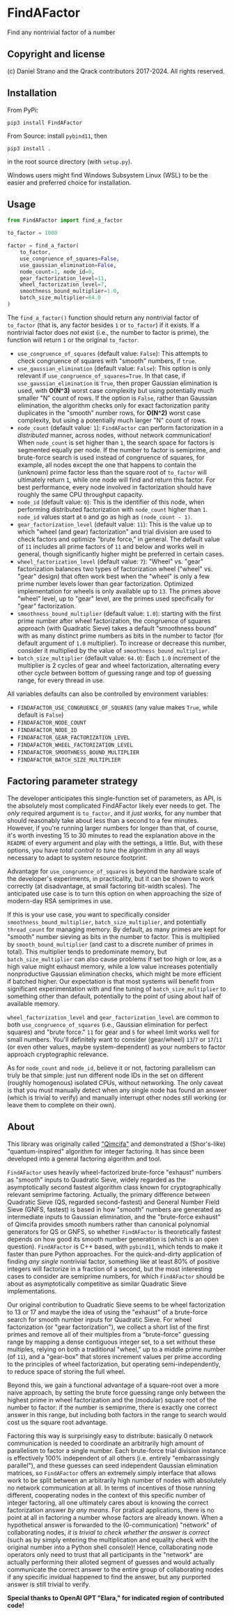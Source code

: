 # FindAFactor
Find any nontrivial factor of a number

## Copyright and license
(c) Daniel Strano and the Qrack contributors 2017-2024. All rights reserved.

## Installation
From PyPi:
```
pip3 install FindAFactor
```

From Source: install `pybind11`, then
```
pip3 install .
```
in the root source directory (with `setup.py`).

Windows users might find Windows Subsystem Linux (WSL) to be the easier and preferred choice for installation.

## Usage

```py
from FindAFactor import find_a_factor

to_factor = 1000

factor = find_a_factor(
    to_factor,
    use_congruence_of_squares=False,
    use_gaussian_elimination=False,
    node_count=1, node_id=0,
    gear_factorization_level=11,
    wheel_factorization_level=7,
    smoothness_bound_multiplier=1.0,
    batch_size_multiplier=64.0
)
```

The `find_a_factor()` function should return any nontrivial factor of `to_factor` (that is, any factor besides `1` or `to_factor`) if it exists. If a nontrivial factor does _not_ exist (i.e., the number to factor is prime), the function will return `1` or the original `to_factor`.

- `use_congruence_of_squares` (default value: `False`): This attempts to check congruence of squares with "smooth" numbers, if `true`.
- `use_gaussian_elimination` (default value: `False`): This option is only relevant if `use_congruence_of_squares=True`. In that case, if `use_gaussian_elimination` is `True`, then proper Gaussian elimination is used, with **O(N^3)** worst case complexity but using potentially much smaller "N" count of rows. If the option is `False`, rather than Gaussian elimination, the algorithm checks only for exact factorization parity duplicates in the "smooth" number rows, for **O(N^2)** worst case complexity, but using a potentially much larger "N" count of rows.
- `node_count` (default value: `1`): `FindAFactor` can perform factorization in a _distributed_ manner, across nodes, without network communication! When `node_count` is set higher than `1`, the search space for factors is segmented equally per node. If the number to factor is semiprime, and brute-force search is used instead of congruence of squares, for example, all nodes except the one that happens to contain the (unknown) prime factor less than the square root of `to_factor` will ultimately return `1`, while one node will find and return this factor. For best performance, every node involved in factorization should have roughly the same CPU throughput capacity.
- `node_id` (default value: `0`): This is the identifier of this node, when performing distributed factorization with `node_count` higher than `1`. `node_id` values start at `0` and go as high as `(node_count - 1)`.
- `gear_factorization_level` (default value: `11`): This is the value up to which "wheel (and gear) factorization" and trial division are used to check factors and optimize "brute force," in general. The default value of `11` includes all prime factors of `11` and below and works well in general, though significantly higher might be preferred in certain cases.
- `wheel_factorization_level` (default value: `7`): "Wheel" vs. "gear" factorization balances two types of factorization wheel ("wheel" vs. "gear" design) that often work best when the "wheel" is only a few prime number levels lower than gear factorization. Optimized implementation for wheels is only available up to `13`. The primes above "wheel" level, up to "gear" level, are the primes used specifically for "gear" factorization.
- `smoothness_bound_multiplier` (default value: `1.0`): starting with the first prime number after wheel factorization, the congruence of squares approach (with Quadratic Sieve) takes a default "smoothness bound" with as many distinct prime numbers as bits in the number to factor (for default argument of `1.0` multiplier). To increase or decrease this number, consider it multiplied by the value of `smoothness_bound_multiplier`.
- `batch_size_multiplier` (default value: `64.0`): Each `1.0` increment of the multiplier is 2 cycles of gear and wheel factorization, alternating every other cycle between bottom of guessing range and top of guessing range, for every thread in use.

All variables defaults can also be controlled by environment variables:
- `FINDAFACTOR_USE_CONGRUENCE_OF_SQUARES` (any value makes `True`, while default is `False`)
- `FINDAFACTOR_NODE_COUNT`
- `FINDAFACTOR_NODE_ID`
- `FINDAFACTOR_GEAR_FACTORIZATION_LEVEL`
- `FINDAFACTOR_WHEEL_FACTORIZATION_LEVEL`
- `FINDAFACTOR_SMOOTHNESS_BOUND_MULTIPLIER`
- `FINDAFACTOR_BATCH_SIZE_MULTIPLIER`

## Factoring parameter strategy

The developer anticipates this single-function set of parameters, as API, is the absolutely most complicated FindAFactor likely ever needs to get. The _only_ required argument is `to_factor`, and it _just works,_ for any number that should reasonably take about less than a second to a few minutes. However, if you're running larger numbers for longer than that, of course, it's worth investing 15 to 30 minutes to read the explanation above in the `README` of every argument and play with the settings, a little. But, with these options, you have _total control to tune_ the algorithm in any all ways necessary to adapt to system resource footprint.

Advantage for `use_congruence_of_squares` is beyond the hardware scale of the developer's experiments, in practicality, but it can be shown to work correctly (at disadvantage, at small factoring bit-width scales). The anticipated use case is to turn this option on when approaching the size of modern-day RSA semiprimes in use.

If this is your use case, you want to specifically consider `smoothness_bound_multiplier`, `batch_size_multiplier`, and potentially `thread_count` for managing memory. By default, as many primes are kept for "smooth" number sieving as bits in the number to factor. This is multiplied by `smooth_bound_multiplier` (and cast to a discrete number of primes in total). This multiplier tends to predominate memory, but `batch_size_multiplier` can also cause problems if set too high or low, as a high value might exhaust memory, while a low value increases potentially nonproductive Gaussian elimination checks, which might be more efficient if batched higher. Our expectation is that most systems will benefit from significant experimentation with and fine tuning of `batch_size_multiplier` to something other than default, potentially to the point of using about half of available memory.

`wheel_factorization_level` and `gear_factorization_level` are common to both `use_congruence_of_squares` (i.e., Gaussian elimination for perfect squares) and "brute force." `11` for gear and `5` for wheel limit works well for small numbers. You'll definitely want to consider (gear/wheel) `13`/`7` or `17`/`11` (or even other values, maybe system-dependent) as your numbers to factor approach cryptographic relevance.

As for `node_count` and `node_id`, believe it or not, factoring parallelism can truly be that simple: just run different node IDs in the set on different (roughly homogenous) isolated CPUs, without networking. The only caveat is that you must manually detect when any single node has found an answer (which is trivial to verify) and manually interrupt other nodes still working (or leave them to complete on their own).

## About 
This library was originally called ["Qimcifa"](https://github.com/vm6502q/qimcifa) and demonstrated a (Shor's-like) "quantum-inspired" algorithm for integer factoring. It has since been developed into a general factoring algorithm and tool.

`FindAFactor` uses heavily wheel-factorized brute-force "exhaust" numbers as "smooth" inputs to Quadratic Sieve, widely regarded as the asymptotically second fastest algorithm class known for cryptographically relevant semiprime factoring. Actually, the primary difference between Quadratic Sieve (QS, regarded second-fastest) and General Number Field Sieve (GNFS, fastest) is based in how "smooth" numbers are generated as intermediate inputs to Gaussian elimination, and the "brute-force exhaust" of Qimcifa provides smooth numbers rather than canonical polynomial generators for QS or GNFS, so whether `FindAFactor` is theoretically fastest depends on how good its smooth number generation is (which is an open question). `FindAFactor` is C++ based, with `pybind11`, which tends to make it faster than pure Python approaches. For the quick-and-dirty application of finding _any single_ nontrivial factor, something like at least 80% of positive integers will factorize in a fraction of a second, but the most interesting cases to consider are semiprime numbers, for which `FindAFactor` should be about as asymptotically competitive as similar Quadratic Sieve implementations.

Our original contribution to Quadratic Sieve seems to be wheel factorization to 13 or 17 and maybe the idea of using the "exhaust" of a brute-force search for smooth number inputs for Quadratic Sieve. For wheel factorization (or "gear factorization"), we collect a short list of the first primes and remove all of their multiples from a "brute-force" guessing range by mapping a dense contiguous integer set, to a set without these multiples, relying on both a traditional "wheel," up to a middle prime number (of `11`), and a "gear-box" that stores increment values per prime according to the principles of wheel factorization, but operating semi-independently, to reduce space of storing the full wheel.

Beyond this, we gain a functional advantage of a square-root over a more naive approach, by setting the brute force guessing range only between the highest prime in wheel factorization and the (modular) square root of the number to factor: if the number is semiprime, there is exactly one correct answer in this range, but including both factors in the range to search would cost us the square root advantage.

Factoring this way is surprisingly easy to distribute: basically 0 network communication is needed to coordinate an arbitrarily high amount of parallelism to factor a single number. Each brute-force trial division instance is effectively 100% independent of all others (i.e. entirely "embarrassingly parallel"), and these guesses can seed independent Gaussian elimination matrices, so `FindAFactor` offers an extremely simply interface that allows work to be split between an arbitrarily high number of nodes with absolutely no network communication at all. In terms of incentives of those running different, cooperating nodes in the context of this specific number of integer factoring, all one ultimately cares about is knowing the correct factorization answer _by any means._ For pratical applications, there is no point at all in factoring a number whose factors are already known. When a hypothetical answer is forwarded to the (0-communication) "network" of collaborating nodes, _it is trivial to check whether the answer is correct_ (such as by simply entering the multiplication and equality check with the original number into a Python shell console)! Hence, collaborating node operators only need to trust that all participants in the "network" are actually performing their alloted segment of guesses and would actually communicate the correct answer to the entire group of collaborating nodes if any specific invidual happened to find the answer, but any purported answer is still trivial to verify.

**Special thanks to OpenAI GPT "Elara," for indicated region of contributed code!**
